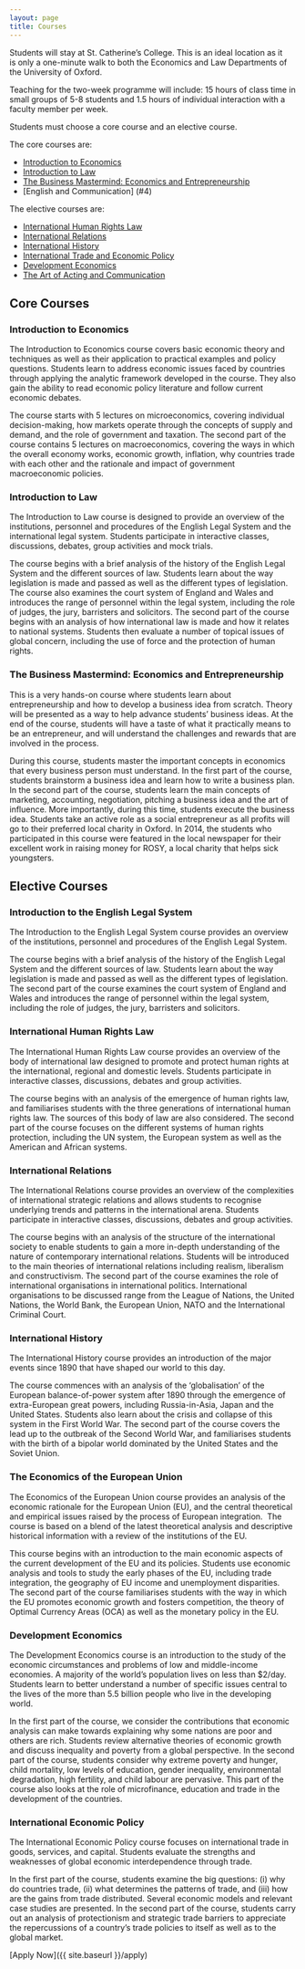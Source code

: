 ```yaml
---
layout: page
title: Courses
---
```


Students will stay at St. Catherine’s College. This is an ideal location as it is only a one-minute walk to both the Economics and Law Departments of the University of Oxford.

Teaching for the two-week programme will include: 15 hours of class time in small groups of 5-8 students and 1.5 hours of individual interaction with a faculty member per week.

Students must choose a core course and an elective course.

The core courses are:

 - [Introduction to Economics](#1)
 - [Introduction to Law](#2)
 - [The Business Mastermind: Economics and Entrepreneurship](#3)
 - [English and Communication] (#4)

The elective courses are:

 - [International Human Rights Law](#5)
 - [International Relations](#6)
 - [International History](#7)
 - [International Trade and Economic Policy](#8)
 - [Development Economics](#9)
 - [The Art of Acting and Communication](#10)

## Core Courses

### <a name="1">Introduction to Economics</a>

The Introduction to Economics course covers basic economic theory and techniques as well as their application to practical examples and policy questions. Students learn to address economic issues faced by countries through applying the analytic framework developed in the course. They also gain the ability to read economic policy literature and follow current economic debates. 

The course starts with 5 lectures on microeconomics, covering individual decision-making, how markets operate through the concepts of supply and demand, and the role of government and taxation. The second part of the course contains 5 lectures on macroeconomics, covering the ways in which the overall economy works, economic growth, inflation, why countries trade with each other and the rationale and impact of government macroeconomic policies. 

### <a name="2">Introduction to Law</a>

The Introduction to Law course is designed to provide an overview of the institutions, personnel and procedures of the English Legal System and the international legal system. Students participate in interactive classes, discussions, debates, group activities and mock trials.
 
The course begins with a brief analysis of the history of the English Legal System and the different sources of law. Students learn about the way legislation is made and passed as well as the different types of legislation. The course also examines the court system of England and Wales and introduces the range of personnel within the legal system, including the role of judges, the jury, barristers and solicitors. The second part of the course begins with an analysis of how international law is made and how it relates to national systems. Students then evaluate a number of topical issues of global concern, including the use of force and the protection of human rights. 

### <a name="3">The Business Mastermind: Economics and Entrepreneurship</a>

This is a very hands-on course where students learn about entrepreneurship and how to develop a business idea from scratch. Theory will be presented as a way to help advance students’ business ideas. At the end of the course, students will have a taste of what it practically means to be an entrepreneur, and will understand the challenges and rewards that are involved in the process.
 
During this course, students master the important concepts in economics that every business person must understand. In the first part of the course, students brainstorm a business idea and learn how to write a business plan. In the second part of the course, students learn the main concepts of marketing, accounting, negotiation, pitching a business idea and the art of influence. More importantly, during this time, students execute the business idea. Students take an active role as a social entrepreneur as all profits will go to their preferred local charity in Oxford. In 2014, the students who participated in this course were featured in the local newspaper for their excellent work in raising money for ROSY, a local charity that helps sick youngsters.  


## Elective Courses

### <a name="4">Introduction to the English Legal System</a>

The Introduction to the English Legal System course provides an overview of the institutions, personnel and procedures of the English Legal System. 

The course begins with a brief analysis of the history of the English Legal System and the different sources of law. Students learn about the way legislation is made and passed as well as the different types of legislation. The second part of the course examines the court system of England and Wales and introduces the range of personnel within the legal system, including the role of judges, the jury, barristers and solicitors. 

### <a name="5">International Human Rights Law</a>

The International Human Rights Law course provides an overview of the body of international law designed to promote and protect human rights at the international, regional and domestic levels. Students participate in interactive classes, discussions, debates and group activities.

The course begins with an analysis of the emergence of human rights law, and familiarises students with the three generations of international human rights law. The sources of this body of law are also considered. The second part of the course focuses on the different systems of human rights protection, including the UN system, the European system as well as the American and African systems. 

### <a name="6">International Relations</a>

The International Relations course provides an overview of the complexities of international strategic relations and allows students to recognise underlying trends and patterns in the international arena. Students participate in interactive classes, discussions, debates and group activities.

The course begins with an analysis of the structure of the international society to enable students to gain a more in-depth understanding of the nature of contemporary international relations. Students will be introduced to the main theories of international relations including realism, liberalism and constructivism. The second part of the course examines the role of international organisations in international politics. International organisations to be discussed range from the League of Nations, the United Nations, the World Bank, the European Union, NATO and the International Criminal Court. 

### <a name="7">International History</a>

The International History course provides an introduction of the major events since 1890 that have shaped our world to this day. 

The course commences with an analysis of the ‘globalisation’ of the European balance-of-power system after 1890 through the emergence of extra-European great powers, including Russia-in-Asia, Japan and the United States. Students also learn about the crisis and collapse of this system in the First World War. The second part of the course covers the lead up to the outbreak of the Second World War, and familiarises students with the birth of a bipolar world dominated by the United States and the Soviet Union.

### <a name="8">The Economics of the European Union</a>

The Economics of the European Union course provides an analysis of the economic rationale for the European Union (EU), and the central theoretical and empirical issues raised by the process of European integration.  The course is based on a blend of the latest theoretical analysis and descriptive historical information with a review of the institutions of the EU.

This course begins with an introduction to the main economic aspects of the current development of the EU and its policies. Students use economic analysis and tools to study the early phases of the EU, including trade integration, the geography of EU income and unemployment disparities. The second part of the course familiarises students with the way in which the EU promotes economic growth and fosters competition, the theory of Optimal Currency Areas (OCA) as well as the monetary policy in the EU.  

### <a name="9">Development Economics</a>

The Development Economics course is an introduction to the study of the economic circumstances and problems of low and middle-income economies. A majority of the world’s population lives on less than $2/day. Students learn to better understand a number of specific issues central to the lives of the more than 5.5 billion people who live in the developing world. 

In the first part of the course, we consider the contributions that economic analysis can make towards explaining why some nations are poor and others are rich. Students review alternative theories of economic growth and discuss inequality and poverty from a global perspective. In the second part of the course, students consider why extreme poverty and hunger, child mortality, low levels of education, gender inequality, environmental degradation, high fertility, and child labour are pervasive. This part of the course also looks at the role of microfinance, education and trade in the development of the countries. 

### <a name="10">International Economic Policy</a>

The International Economic Policy course focuses on international trade in goods, services, and capital. Students evaluate the strengths and weaknesses of global economic interdependence through trade. 

In the first part of the course, students examine the big questions: (i) why do countries trade, (ii) what determines the patterns of trade, and (iii) how are the gains from trade distributed. Several economic models and relevant case studies are presented. In the second part of the course, students carry out an analysis of protectionism and strategic trade barriers to appreciate the repercussions of a country’s trade policies to itself as well as to the global market.

[Apply Now]({{ site.baseurl }}/apply)
 
